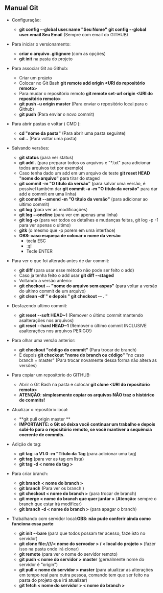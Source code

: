 ## Manual Git

* Configuração:
   * **git config --global user.name "Seu Nome"**
   **git config --global user.email Seu Email** (Sempre com email do GITHUB)

* Para iniciar o versionamento:
    * **criar o arquivo .gitignore** (com as opções)
    * **git init** na pasta do projeto

* Para associar Git ao Github:
    * Criar um projeto 
    * Colocar no Git Bash **git remote add origin <URI do repositório remoto>** 
    * Para mudar o repositório remoto **git remote set-url origin <URI do repositório remoto>**
    * **git push -u origin master** (Para enviar o repositório local para o Github)
    * **git push** (Para enviar o novo commit)

* Para abrir pastas e voltar ( CMD ):
    * **cd "nome da pasta"** (Para abrir uma pasta seguinte)
    * **cd ..** (Para voltar uma pasta)

* Salvando versões:
    * **git status** (para ver status)
    * **git add .** (para preparar todos os arquivos e "*.txt" para adicionar todos arquivos txt por exemplo)
    * Caso tenha dado um add em um arquivo de teste **git reset HEAD "nome do arquivo"** para tirar do staged
    * **git commit -m "O titulo da versão"** (para salvar uma versão, é possível também dar **git commit -a -m "O titulo da versão"** para dar add e commit em uma linha)
    * **git commit --amend -m "O titulo da versão"** (para adicionar ao ultimo commit)
    * **git log** (para ver as modificações)
    * **git log --oneline** (para ver em apenas uma linha)
    * **git log -p** (para ver todos os detalhes e mudanças feitas, git log -p -1 para ver apenas o ultimo)
    * **gitk** (o mesmo que -p porem em uma interface)
    * **OBS: caso esqueça de colocar o nome da versão** 
      * tecla ESC
      * :q!
      * Tecle ENTER

* Para ver o que foi alterado antes de dar commit:
    * **git diff** (para usar esse método não pode ser feito o add)
    * Caso ja tenha feito o add usar **git diff --staged**
    * Voltando a versão anterio:
    * **git checkout -- "nome do arquivo sem aspas"** (para voltar a versão do ultimo commit de um arquivo)
    * **git clean -df " e depois " git checkout -- . "**

* Desfazendo ultimo commit:
    * **git reset --soft HEAD~1** (Remover o último commit mantendo asalterações nos arquivos)
    * **git reset --hard HEAD~1** (Remover o último commit INCLUSIVE asalterações nos arquivos PERIGO!)

* Para olhar uma versão anterior:
    * **git checkout "código do commit"** (Para trocar de branch)
    *  E depois **git checkout "nome do branch ou código"** "no caso branch = master" (Para trocar novamente dessa forma não altera as versões)

* Para copiar um repositório do GITHUB:
    * Abrir o Git Bash na pasta e colocar **git clone <URI do repositório remoto>**
    * **ATENÇÃO: simplesmente copiar os arquivos NÃO traz o histórico de commits!**

* Atualizar o repositório local:
    * **git pull origin master **
    * **IMPORTANTE: o Git só deixa você continuar um trabalho e depois subi-lo para o repositório remoto, se você mantiver a sequência coerente de commits.**

* Adição de tag:
    * **git tag -a V1.0 -m "Titulo da Tag** (para adicionar uma tag)
    * **git tag** (para ver as tag em lista)
    * **git tag -d < nome da tag >**

* Para criar branch: 
    * **git branch < nome do branch >**
    * **git branch** (Para ver os branch )
    * **git checkout < nome do branch >** (para trocar de branch)
    * **git merge < nome do branch que quer juntar >** (**Atenção:** sempre o branch que estar irá modificar)
    * **git branch -d < nome do branch >** (para apagar o branch)

* Trabalhando com servidor local:**OBS: não pude conferir ainda como funciona essa parte**
    * **git init --bare** (para que todos possam ter acesso, faze isto no servidor)
    * **git clone file:////< nome do servodor > / < local do projeto >** (fazer isso na pasta onde irá clonar)
    * **git remote** (para ver o nome do servidor remoto)
    * **git push < nome do servidor > master** (gerealmente nome do servidor é "origin")
    * **git pull < nome do servidor > master** (para atualizar as alterações em tempo real para outra pessoa, comando tem que ser feito na pasta do projeto que irá atualizar)
    * **git fetch < nome do servidor > < nome do branch >** 


